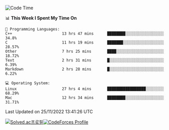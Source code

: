 
<!--START_SECTION:waka-->
![Code Time](http://img.shields.io/badge/Code%20Time-2%2C158%20hrs%202%20mins-blue)

📊 **This Week I Spent My Time On** 

```text
💬 Programming Languages: 
C++                      13 hrs 47 mins      ████████░░░░░░░░░░░░░░░░░   34.8% 
C                        11 hrs 19 mins      ███████░░░░░░░░░░░░░░░░░░   28.57% 
Other                    7 hrs 25 mins       ████░░░░░░░░░░░░░░░░░░░░░   18.72% 
Text                     2 hrs 31 mins       █░░░░░░░░░░░░░░░░░░░░░░░░   6.39% 
Markdown                 2 hrs 28 mins       █░░░░░░░░░░░░░░░░░░░░░░░░   6.22%

💻 Operating System: 
Linux                    27 hrs 4 mins       █████████████████░░░░░░░░   68.29% 
Mac                      12 hrs 34 mins      ████████░░░░░░░░░░░░░░░░░   31.71%

```


 Last Updated on 25/11/2022 13:41:26 UTC
<!--END_SECTION:waka-->
[![Solved.ac프로필](http://mazassumnida.wtf/api/generate_badge?boj=hckim96)](https://solved.ac/hckim96)[![CodeForces Profile](https://cf.leed.at?id=hckim96)](https://codeforces.com/profile/hckim96)
